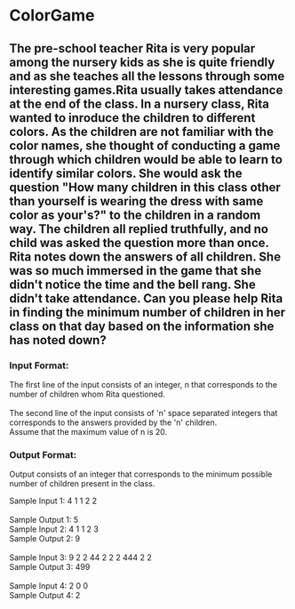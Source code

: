 # ColorGame
## The pre-school teacher Rita is very popular among the nursery kids as she is quite friendly and as she teaches all the lessons through some interesting games.Rita usually takes attendance at the end of the class. In a nursery class, Rita wanted to inroduce the children to different colors. As the children are not familiar with the color names, she thought of conducting a game through which children would be able to learn to identify similar colors. She would ask the question "How many children in this class other than yourself is wearing the dress with same color as your's?" to the children in a random way. The children all replied truthfully, and no child was asked the question more than once.  Rita notes down the answers of all children. She was so much immersed in the game that she didn't notice the time and the bell rang. She didn't take attendance. Can you please help Rita in finding the minimum number of children in her class on that day based on the information she has noted down?    
### Input Format:     
The first line of the input consists of an integer, n that corresponds to the number of children whom Rita questioned.</br>  
The second line of the input consists of 'n' space separated integers that corresponds to the answers provided by the 'n' children. </br>
Assume that the maximum value of n is 20.     
### Output Format:  
Output consists of an integer that corresponds to the minimum possible number of children present in the class.   </br> 


Sample Input 1:  4  1  1  2  2   </br>  
Sample Output 1:  5 
</br>
Sample Input 2:  4  1  1  2  3  
Sample Output 2:  9     
</br>
Sample Input 3:  9  2  2  44  2  2  2  444  2  2     </br>
Sample Output 3:  499  
</br>
Sample Input 4: 2 0 0  </br>
Sample Output 4: 2   
